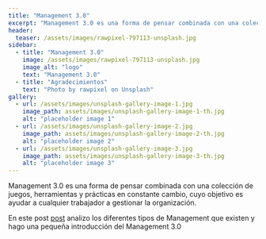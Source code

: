 ```yaml
---
title: "Management 3.0"
excerpt: "Management 3.0 es una forma de pensar combinada con una colección de juegos, herramientas y prácticas en constante cambio, cuyo objetivo es ayudar a cualquier trabajador a gestionar la organización."
header:
  teaser: /assets/images/rawpixel-797113-unsplash.jpg
sidebar:
  - title: "Management 3.0"
    image: /assets/images/rawpixel-797113-unsplash.jpg
    image_alt: "logo"
    text: "Management 3.0"
  - title: "Agradecimientos"
    text: "Photo by rawpixel on Unsplash"
gallery:
  - url: /assets/images/unsplash-gallery-image-1.jpg
    image_path: assets/images/unsplash-gallery-image-1-th.jpg
    alt: "placeholder image 1"
  - url: /assets/images/unsplash-gallery-image-2.jpg
    image_path: assets/images/unsplash-gallery-image-2-th.jpg
    alt: "placeholder image 2"
  - url: /assets/images/unsplash-gallery-image-3.jpg
    image_path: assets/images/unsplash-gallery-image-3-th.jpg
    alt: "placeholder image 3"
---
```


Management 3.0 es una forma de pensar combinada con una colección de juegos, herramientas y prácticas en constante cambio, cuyo objetivo es ayudar a cualquier trabajador a gestionar la organización.

En este post [post](/agile/traineras-y-galeras/) analizo los diferentes tipos de Management que existen y hago una pequeña introducción del Management 3.0

